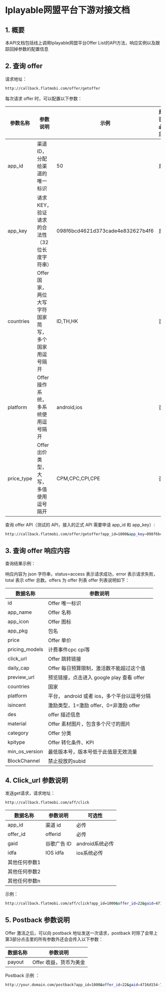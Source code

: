 # Iplayable网盟平台下游对接文档
## 1. 概要
本API文档包括线上调用Iplayable网盟平台Offer List的API方法，响应实例以及跟踪回掉参数的配置信息

## 2. 查询 offer

请求地址：
```bash
http://callback.flatmobi.com/offer/getoffer
```


每次请求 offer 时，可以配置以下参数：

| 参数名称 | 参数说明 | 示例 | 是否必须 |
| -------- | -------- | ---- | -------- |
| app_id | 渠道 ID，分配给渠道的唯一标识 | 50 | 是 |
| app_key | 请求 KEY，验证请求的合法性（32位长度字符串） | 098f6bcd4621d373cade4e832627b4f6 | 是 |
| countries | Offer 国家，两位大写字符国家简写，多个国家用逗号隔开 | ID,TH,HK | 否 |
| platform | Offer 操作系统，多系统使用逗号隔开 | android,ios | 否 |
| price_type | Offer 出价类型，大写，多值使用逗号隔开 | CPM,CPC,CPI,CPE | 否 |


查询 offer API（测试的 API，接入的正式 API 需要申请 app_id 和 app_key）:
```bash
http://callback.flatmobi.com/offer/getoffer?app_id=1000&app_key=098f6bcd4621d373cade4e832627b4f6&countries=ID&paltform=android&price_type=CPI
```

## 3. 查询 offer 响应内容

查询结果示例：

响应内容为 json 字符串，status=access 表示请求成功，error 表示请求失败，total 表示 offer 总数。offers 为 offer 列表 offer 列表说明如下：

| 数据名称 | 参数说明 |
| -------- | -------- |
| id | Offer 唯一标识 |
| app_name | Offer 名称 |
| app_icon | Offer 图标 |
| app_pkg | 包名 |
| price | Offer 单价 |
| pricing_models | 计费事件cpc cpi等 |
| click_url | Offer 跳转链接 |
| daily_cap | Offer 每日预算限制，激活数不能超过这个值 |
| preview_url | 预览链接，点击进入 google play 查看 offer |
| countries | 国家 |
| platform | 平台， android 或者 ios，多个平台以逗号分隔 |
| isincent | 激励类型，1=激励 offer、0=非激励 offer |
| des | offer 描述信息 |
| material | Offer 素材图片，包含多个尺寸的图片 |
| category | Offer 分类 |
| kpitype | Offer 转化条件、KPI |
| min_os_version | 最低版本号，版本号低于此值是无效流量 |
| BlockChannel | 禁止投放的subid |

## 4. Click_url 参数说明

发送get请求，请求地址：
```bash
http://callback.flatmobi.com/aff/click
```

| 数据名称 | 参数说明 | 可选性 |
| -------- | -------- | ------ |
| app_id | 渠道 id | 必传 |
| offer_id | offerid | 必传 |
| gaid | 谷歌广告 ID | android系统必传 |
| idfa | IOS idfa | ios系统必传 |
| 其他任何参数1 |  |  |
| 其他任何参数2 |  |  |
| 其他任何参数n |  |  |

示例：
```bash
http://callback.flatmobi.com/aff/click?app_id=1000&offer_id=22&gaid=4716d154-7232-11ee-800e-e9037848532a&any_para1=somevalue1&any_para2=somevalue2
```

## 5. Postback 参数说明

Offer 激活之后，可以向 postback 地址发送一次请求，postback 时除了会带上第3部分点击里的所有参数外还会会传入以下参数：

| 数据名称 | 参数说明 |
| -------- | -------- |
| payout | Offer 收益，货币为美金 |

Postback 示例 ：
```bash
http://your.domain.com/postback?app_id=1000&offer_id=22&gaid=4716d154-7232-11ee-800e-e9037848532a&any_para1=somevalue1&any_para2=somevalue2&payout=1.5
```